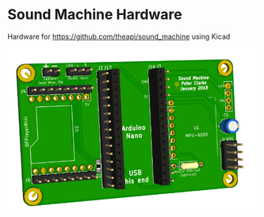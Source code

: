 # Sound Machine Hardware

Hardware for https://github.com/theapi/sound_machine using Kicad

![prototype render](https://github.com/theapi/sound_machine_hardware/blob/master/prototype/sound_machine.png )
